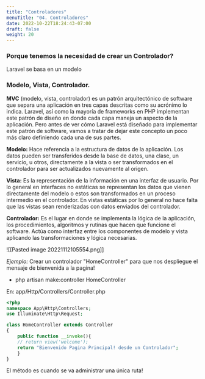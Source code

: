 ```yaml
---
title: "Controladores"
menuTitle: "04. Controladores"
date: 2022-10-22T18:24:43-07:00
draft: false
weight: 20
---
```


### Porque tenemos la necesidad de crear un Controlador?
Laravel se basa en un modelo

### Modelo, Vista, Controlador.

**MVC** (modelo, vista, controlador) es un patrón arquitectónico de software que separa una aplicación en tres capas descritas como su acrónimo lo indica. Laravel, así como la mayoría de frameworks en PHP implementan este patrón de diseño en donde cada capa maneja un aspecto de la aplicación. Pero antes de ver cómo Laravel está diseñado para implementar este patrón de software, vamos a tratar de dejar este concepto un poco más claro definiendo cada una de sus partes.

**Modelo:** Hace referencia a la estructura de datos de la aplicación. Los datos pueden ser transferidos desde la base de datos, una clase, un servicio, u otros, directamente a la vista o ser transformados en el controlador para ser actualizados nuevamente al origen.

**Vista:** Es la representación de la información en una interfaz de usuario. Por lo general en interfaces no estáticas se representan los datos que vienen directamente del modelo o estos son transformados en un proceso intermedio en el controlador. En vistas estáticas por lo general no hace falta que las vistas sean renderizadas con datos enviados del controlador.

**Controlador:** Es el lugar en donde se implementa la lógica de la aplicación, los procedimientos, algoritmos y rutinas que hacen que funcione el software. Actúa como interfaz entre los componentes de modelo y vista aplicando las transformaciones y lógica necesarias.

![[Pasted image 20221112105554.png]]


*Ejemplo:* Crear un controlador "HomeController" para que nos despliegue el mensaje de bienvenida a la pagina!
- php artisan make:controller HomeController

En: app/Http/Controllers/Controller.php
```php
<?php
namespace App\Http\Controllers;
use Illuminate\Http\Request;

class HomeController extends Controller
{
	public function __invoke(){
	// return view('welcome');
	return "Bienvenido Pagina Principal! desde un Controlador";
	}
}
```

El método es cuando se va administrar una única ruta!
